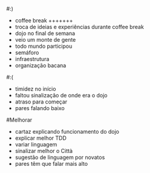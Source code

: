 #:)

- coffee break +++++++
- troca de ideias e experiências durante coffee break
- dojo no final de semana
- veio um monte de gente
- todo mundo participou
- semáforo
- infraestrutura
- organização bacana

#:(

- timidez no início
- faltou sinalização de onde era o dojo
- atraso para começar
- pares falando baixo

#Melhorar

- cartaz explicando funcionamento do dojo
- explicar melhor TDD
- variar linguagem
- sinalizar melhor o Città
- sugestão de linguagem por novatos
- pares têm que falar mais alto

